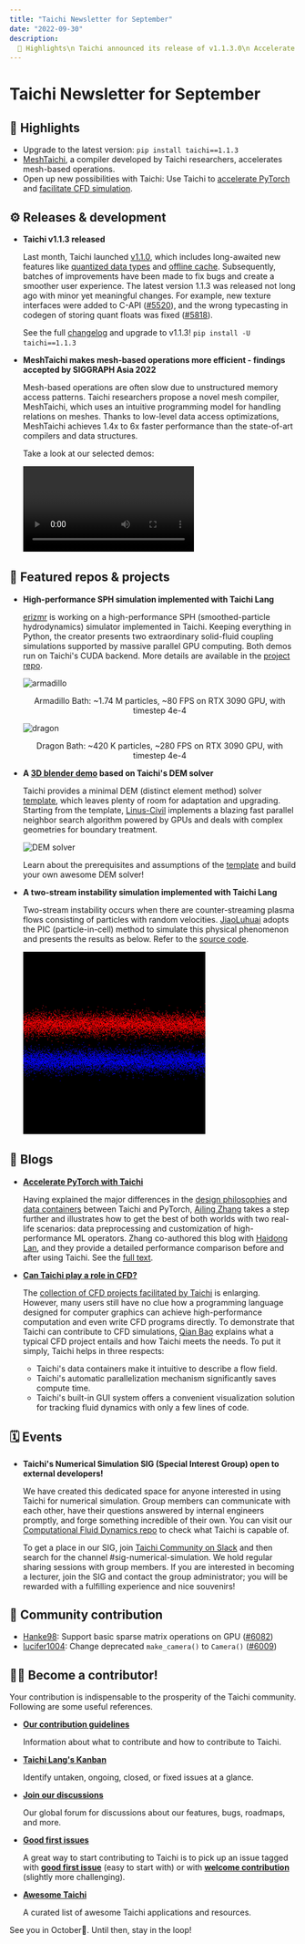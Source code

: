 ```yaml
---
title: "Taichi Newsletter for September"
date: "2022-09-30"
description:
  📌 Highlights\n Taichi announced its release of v1.1.3.0\n Accelerate pytorch and facilitate CFD with Taichi
---
```


# Taichi Newsletter for September
<div class="alert--warning alert alert-no-border">

## 📌 Highlights

- Upgrade to the latest version: `pip install taichi==1.1.3`
- [MeshTaichi](https://www.youtube.com/watch?v=vjBrk7k8SPE&t=47s), a compiler developed by Taichi researchers, accelerates mesh-based operations.
- Open up new possibilities with Taichi: Use Taichi to [accelerate PyTorch](https://docs.taichi-lang.org/blog/accelerate-pytorch-with-taichi) and [facilitate CFD simulation](https://docs.taichi-lang.org/blog/can-taichi-play-a-part-in-cfd).

</div>

## ⚙️ Releases & development

- **Taichi v1.1.3 released**

    Last month, Taichi launched [v1.1.0](https://github.com/taichi-dev/taichi/releases/tag/v1.1.0), which includes long-awaited new features like [quantized data types](https://docs.taichi-lang.org/docs/master/quant) and [offline cache](https://docs.taichi-lang.org/docs/master/performance#offline-cache). Subsequently, batches of improvements have been made to fix bugs and create a smoother user experience. The latest version 1.1.3 was released not long ago with minor yet meaningful changes. For example, new texture interfaces were added to C-API ([#5520](https://github.com/taichi-dev/taichi/pull/5520)), and the wrong typecasting in codegen of storing quant floats was fixed ([#5818](https://github.com/taichi-dev/taichi/pull/5818)).

    See the full [changelog](https://github.com/taichi-dev/taichi/releases/tag/v1.1.3) and upgrade to v1.1.3! `pip install -U taichi==1.1.3`

- **MeshTaichi makes mesh-based operations more efficient - findings accepted by SIGGRAPH Asia 2022**

    Mesh-based operations are often slow due to unstructured memory access patterns. Taichi researchers propose a novel mesh compiler, MeshTaichi, which uses an intuitive programming model for handling relations on meshes. Thanks to low-level data access optimizations, MeshTaichi achieves 1.4x to 6x faster performance than the state-of-art compilers and data structures. 

    Take a look at our selected demos:

    <video src="website/newsletter/en/09/pics/siggraph.mp4" type="video/mp4"></video>

## 🌟 Featured repos & projects

- **High-performance SPH simulation implemented with Taichi Lang**

    [erizmr](https://github.com/erizmr) is working on a high-performance SPH (smoothed-particle hydrodynamics) simulator implemented in Taichi. Keeping everything in Python, the creator presents two extraordinary solid-fluid coupling simulations supported by massive parallel GPU computing. Both demos run on Taichi's CUDA backend. More details are available in the [project repo](https://github.com/erizmr/SPH_Taichi).
    
    ![armadillo](./pics/armadillo.gif)

    <center>Armadillo Bath: ~1.74 M particles, ~80 FPS on RTX 3090 GPU, with timestep 4e-4</center>

    ![dragon](./pics/dragon_bath_large.gif)

    <center>Dragon Bath: ~420 K particles, ~280 FPS on RTX 3090 GPU, with timestep 4e-4</center>

- **A [3D blender demo](https://github.com/Linus-Civil/GeoBlender) based on Taichi's DEM solver**

    Taichi provides a minimal DEM (distinct element method) solver [template](https://github.com/taichi-dev/taichi_dem), which leaves plenty of room for adaptation and upgrading. Starting from the template, [Linus-Civil](https://github.com/Linus-Civil) implements a blazing fast parallel neighbor search algorithm powered by GPUs and deals with complex geometries for boundary treatment.

    ![DEM solver](./pics/DEM_solver.gif)

    Learn about the prerequisites and assumptions of the [template](https://github.com/taichi-dev/taichi_dem) and build your own awesome DEM solver!

- **A two-stream instability simulation implemented with Taichi Lang**

    Two-stream instability occurs when there are counter-streaming plasma flows consisting of particles with random velocities. [JiaoLuhuai](https://github.com/JiaoLuhuai) adopts the PIC (particle-in-cell) method to simulate this physical phenomenon and presents the results as below. Refer to the [source code](https://github.com/JiaoLuhuai/pic88/blob/main/pic88.py).

    ![two tream](./pics/two_stream.gif)

## 📝 Blogs

- **[Accelerate PyTorch with Taichi](https://docs.taichi-lang.org/blog/accelerate-pytorch-with-taichi)**

    Having explained the major differences in the [design philosophies](https://docs.taichi-lang.org/blog/taichi_vs_torch_01) and [data containers](https://docs.taichi-lang.org/blog/taichi_vs_torch_02) between Taichi and PyTorch, [Ailing Zhang](https://github.com/ailzhang) takes a step further and illustrates how to get the best of both worlds with two real-life scenarios: data preprocessing and customization of high-performance ML operators. Zhang co-authored this blog with [Haidong Lan](https://github.com/turbo0628), and they provide a detailed performance comparison before and after using Taichi. See the [full text](https://docs.taichi-lang.org/blog/accelerate-pytorch-with-taichi).

- **[Can Taichi play a role in CFD?](https://docs.taichi-lang.org/blog/can-taichi-play-a-part-in-cfd)**

    The [collection of CFD projects facilitated by Taichi](https://github.com/houkensjtu/taichi-fluid) is enlarging. However, many users still have no clue how a programming language designed for computer graphics can achieve high-performance computation and even write CFD programs directly. To demonstrate that Taichi can contribute to CFD simulations, [Qian Bao](https://github.com/houkensjtu) explains what a typical CFD project entails and how Taichi meets the needs. To put it simply, Taichi helps in three respects:
    
    - Taichi's data containers make it intuitive to describe a flow field.
    - Taichi's automatic parallelization mechanism significantly saves compute time.
    - Taichi's built-in GUI system offers a convenient visualization solution for tracking fluid dynamics with only a few lines of code.

## 🗓 Events

- **Taichi's Numerical Simulation SIG (Special Interest Group) open to external developers!**

    We have created this dedicated space for anyone interested in using Taichi for numerical simulation. Group members can communicate with each other, have their questions answered by internal engineers promptly, and forge something incredible of their own. You can visit our [Computational Fluid Dynamics repo](https://github.com/houkensjtu/taichi-fluid) to check what Taichi is capable of. 

    To get a place in our SIG,  join [Taichi Community on Slack](https://taichicommunity.slack.com/join/shared_invite/zt-14ic8j6no-Fd~wKNpfskXLfqDr58Tddg#/shared-invite/email) and then search for the channel  #sig-numerical-simulation. We hold regular sharing sessions with group members. If you are interested in becoming a lecturer, join the SIG and contact the group administrator; you will be rewarded with a fulfilling experience and nice souvenirs!

## 🎉 Community contribution

- [Hanke98](https://github.com/Hanke98): Support basic sparse matrix operations on GPU ([#6082](https://github.com/taichi-dev/taichi/pull/6082))
- [lucifer1004](https://github.com/lucifer1004): Change deprecated `make_camera()` to `Camera()` ([#6009](https://github.com/taichi-dev/taichi/pull/6009))

## 🧑‍💻 Become a contributor!

Your contribution is indispensable to the prosperity of the Taichi community. Following are some useful references.

- **[Our contribution guidelines](https://docs.taichi-lang.org/docs/contributor_guide)**

  Information about what to contribute and how to contribute to Taichi.

- **[Taichi Lang's Kanban](https://github.com/orgs/taichi-dev/projects/1)**

  Identify untaken, ongoing, closed, or fixed issues at a glance.

- **[Join our discussions](https://github.com/taichi-dev/taichi/discussions)**

  Our global forum for discussions about our features, bugs,  roadmaps, and more.

- **[Good first issues](https://github.com/taichi-dev/taichi/contribute)**

  A great way to start contributing to Taichi is to pick up an issue tagged with **[good first issue](https://github.com/taichi-dev/taichi/issues?q=is:open+is:issue+label:"good+first+issue")** (easy to start with) or with **[welcome contribution](https://github.com/taichi-dev/taichi/issues?q=is:open+is:issue+label:"welcome+contribution")** (slightly more challenging).

- **[Awesome Taichi](https://github.com/taichi-dev/awesome-taichi)**

  A curated list of awesome Taichi applications and resources.

See you in October👋. Until then, stay in the loop!